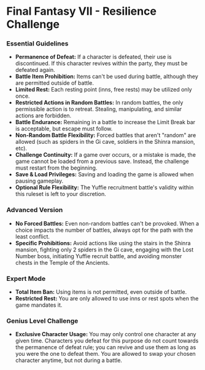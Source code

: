 # Final Fantasy VII - Resilience Challenge 

### Essential Guidelines

- **Permanence of Defeat:** If a character is defeated, their use is discontinued. If this character revives within the party, they must be defeated again.
- **Battle Item Prohibition:** Items can't be used during battle, although they are permitted outside of battle.
- **Limited Rest:** Each resting point (inns, free rests) may be utilized only once.
- **Restricted Actions in Random Battles:** In random battles, the only permissible action is to retreat. Stealing, manipulating, and similar actions are forbidden.
- **Battle Endurance:** Remaining in a battle to increase the Limit Break bar is acceptable, but escape must follow.
- **Non-Random Battle Flexibility:** Forced battles that aren't "random" are allowed (such as spiders in the Gi cave, soldiers in the Shinra mansion, etc).
- **Challenge Continuity:** If a game over occurs, or a mistake is made, the game cannot be loaded from a previous save. Instead, the challenge must restart from the beginning.
- **Save & Load Privileges:** Saving and loading the game is allowed when pausing gameplay.
- **Optional Rule Flexibility:** The Yuffie recruitment battle's validity within this ruleset is left to your discretion.

### Advanced Version

- **No Forced Battles:** Even non-random battles can't be provoked. When a choice impacts the number of battles, always opt for the path with the least conflict.
- **Specific Prohibitions:** Avoid actions like using the stairs in the Shinra mansion, fighting only 2 spiders in the Gi cave, engaging with the Lost Number boss, initiating Yuffie recruit battle, and avoiding monster chests in the Temple of the Ancients.

### Expert Mode

- **Total Item Ban:** Using items is not permitted, even outside of battle.
- **Restricted Rest:** You are only allowed to use inns or rest spots when the game mandates it.

### Genius Level Challenge

- **Exclusive Character Usage:** You may only control one character at any given time. Characters you defeat for this purpose do not count towards the permanence of defeat rule; you can revive and use them as long as you were the one to defeat them. You are allowed to swap your chosen character anytime, but not during a battle.
